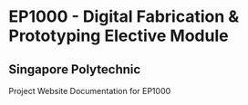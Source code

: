 # EP1000 - Digital Fabrication & Prototyping Elective Module
## Singapore Polytechnic
Project Website Documentation for EP1000
